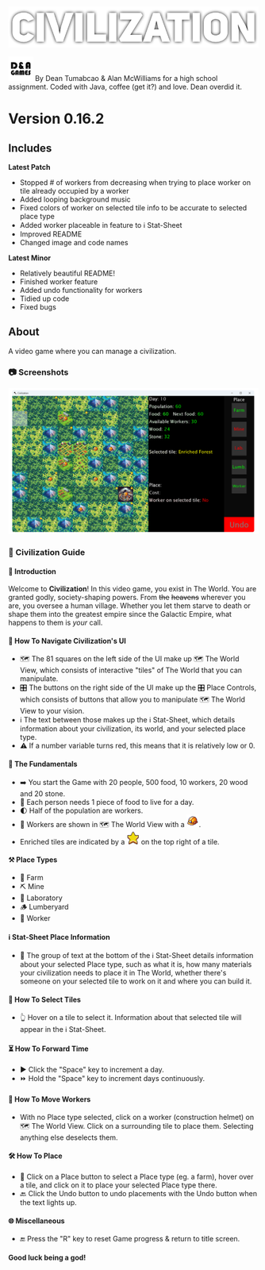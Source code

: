 <img src="images/logo.png">  

<img src="images/D&N Games Logo2.png" width="50"> By Dean Tumabcao & Alan McWilliams for a high school assignment. Coded with Java, coffee (get it?) and love. Dean overdid it.

# Version 0.16.2

## Includes  
**Latest Patch**
* Stopped # of workers from decreasing when trying to place worker on tile already occupied by a worker
* Added looping background music
* Fixed colors of worker on selected tile info to be accurate to selected place type
* Added worker placeable in feature to ℹ️ Stat-Sheet
* Improved README
* Changed image and code names

**Latest Minor**
* Relatively beautiful README!
* Finished worker feature
* Added undo functionality for workers
* Tidied up code
* Fixed bugs

## About
A video game where you can manage a civilization.
### 📷 Screenshots
![](images/civilizationScreenshot1.png)  
### 📖 Civilization Guide
#### 👋 Introduction
Welcome to **Civilization**! In this video game, you exist in The World. You are granted godly, society-shaping powers. From ~~the~~ ~~heavens~~ wherever you are, you oversee a human village.
Whether you let them starve to death or shape them into the greatest empire since 
the Galactic Empire, what happens to them is _your_ call.
#### 🧭 How To Navigate Civilization's UI
* 🗺️ The 81 squares on the left side of the UI make up 🗺️ The World View, which consists of interactive "tiles" of The World that you can manipulate.
* 🎛️ The buttons on the right side of the UI make up the 🎛️ Place Controls, 
which consists of buttons that allow you to manipulate 🗺️ The World View to your vision.
* ℹ️ The text between those makes up the ℹ️ Stat-Sheet, which details information
about your civilization, its world, and your selected place type.
* ⚠️ If a number variable turns red, this means that it is relatively low or 0.
#### 🧩 The Fundamentals
* ➡️ You start the Game with 20 people, 500 food, 10 workers, 20 wood and 20 stone.
* 🍉 Each person needs 1 piece of food to live for a day.
* 🌓 Half of the population are workers.
* 👷 Workers are shown in 🗺️ The World View with a <img src="images/worker.png" width="25">.
* Enriched tiles are indicated by a <img src="images/enrichedIcon.png" width="25"> on the top right of a tile.
#### ⚒️ Place Types
* 🌽 Farm
* ⛏️ Mine
* 🧪 Laboratory
* 🪵 Lumberyard
* 👐 Worker
#### ℹ️ Stat-Sheet Place Information
* 🤔 The group of text at the bottom of the ℹ️ Stat-Sheet details information about 
your selected Place type, such as what it is,  how many materials your civilization
needs to place it in The World, whether there's someone on your selected tile to work 
on it and where you can build it.
#### 🔎 How To Select Tiles
* 👆 Hover on a tile to select it. Information about that selected tile will appear 
in the ℹ️ Stat-Sheet.
#### ⏳ How To Forward Time
* ▶️ Click the "Space" key to increment a day.
* ⏩ Hold the "Space" key to increment days continuously.
#### 📌 How To Move Workers
* With no Place type selected, click on a worker (construction helmet) on 🗺️ The 
World View. Click on a surrounding tile to place them. Selecting anything else deselects them.
#### 🛠️ How To Place
* 🔨 Click on a Place button to select a Place type (eg. a farm), hover over a tile, 
and click on it to place your selected Place type there.
* 🔙 Click the Undo button to undo placements with the Undo button when the text 
lights up.
#### 🌐 Miscellaneous
* 🔚 Press the "R" key to reset Game progress & return to title screen.

#### Good luck being a god!
